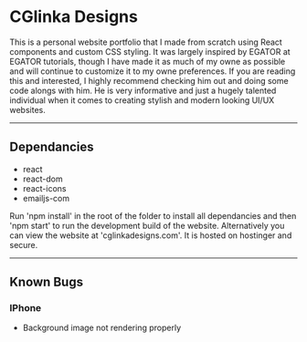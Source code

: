 # CGlinka Designs

This is a personal website portfolio that I made from scratch using React components and custom CSS styling. It was largely inspired by EGATOR at EGATOR tutorials, though I have made it as much of my owne as possible and will continue to customize it to my owne preferences. If you are reading this and interested, I highly recommend checking him out and doing some code alongs with him. He is very informative and just a hugely talented individual when it comes to creating stylish and modern looking UI/UX websites.

---

## Dependancies

- react
- react-dom
- react-icons
- emailjs-com
  
Run 'npm install' in the root of the folder to install all dependancies and then 'npm start' to run the development build of the website. Alternatively you can view the website at 'cglinkadesigns.com'. It is hosted on hostinger and secure.

---

## Known Bugs

### IPhone

- Background image not rendering properly
